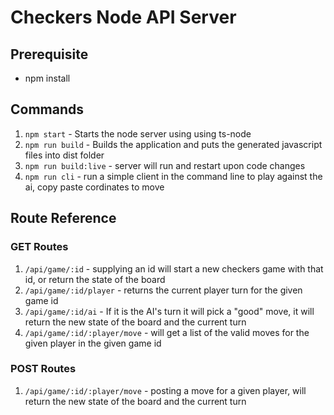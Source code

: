 # Checkers Node API Server

## Prerequisite
- npm install

## Commands
1. `npm start` - Starts the node server using  using ts-node
2. `npm run build` - Builds the application and puts the generated javascript files into dist folder
3. `npm run build:live` - server will run and restart upon code changes
4. `npm run cli` - run a simple client in the command line to play against the ai, copy paste cordinates to move

## Route Reference

### GET Routes

1. `/api/game/:id` - supplying an id will start a new checkers game with that id, or return the state of the board
2. `/api/game/:id/player` - returns the current player turn for the given game id
3. `/api/game/:id/ai` - If it is the AI's turn it will pick a "good" move, it will return the new state of the board and the current turn 
4. `/api/game/:id/:player/move` - will get a list of the valid moves for the given player in the given game id


### POST Routes

1. `/api/game/:id/:player/move` - posting a move for a given player, will return the new state of the board and the current turn
